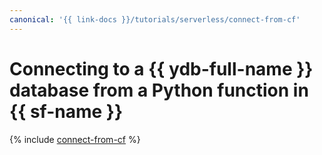 ```yaml
---
canonical: '{{ link-docs }}/tutorials/serverless/connect-from-cf'
---
```


# Connecting to a {{ ydb-full-name }} database from a Python function in {{ sf-name }}

{% include [connect-from-cf](../../_tutorials/serverless/connect-from-cf.md) %}